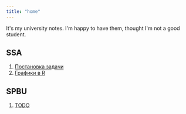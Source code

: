 ```yaml
---
title: "home"
---
```

It's my university notes. I'm happy to have them, thought I'm not a good student.

## SSA
1. [Постановка задачи](<SSA/Постановка задачи.md>)
3. [Графики в R](<SSA/Графики в R.md>)

## SPBU
1. [TODO](SPBU/TODO.md)